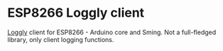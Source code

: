 # ESP8266 Loggly client

[Loggly](https://www.loggly.com/) client for ESP8266 - Arduino core and Sming. Not a full-fledged library, only client logging functions.
